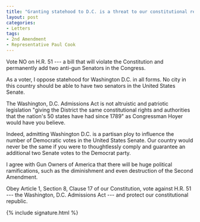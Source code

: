 ```yaml
---
title: "Granting statehood to D.C. is a threat to our constitutional republic and the 2A"
layout: post
categories:
- Letters
tags:
- 2nd Amendment
- Representative Paul Cook
---
```


Vote NO on H.R. 51 --- a bill that will violate the Constitution and permanently add two anti-gun Senators in the Congress.

As a voter, I oppose statehood for Washington D.C. in all forms. No city in this country should be able to have two senators in the United States Senate.

The Washington, D.C. Admissions Act is not altruistic and patriotic legislation "giving the District the same constitutional rights and authorities that the nation's 50 states have had since 1789" as Congressman Hoyer would have you believe.

Indeed, admitting Washington D.C. is a partisan ploy to influence the number of Democratic votes in the United States Senate. Our country would never be the same if you were to thoughtlessly comply and guarantee an additional two Senate votes to the Democrat party.

I agree with Gun Owners of America that there will be huge political ramifications, such as the diminishment and even destruction of the Second Amendment.

Obey Article 1, Section 8, Clause 17 of our Constitution, vote against H.R. 51 --- the Washington, D.C. Admissions Act --- and protect our constitutional republic.

{% include signature.html %}
